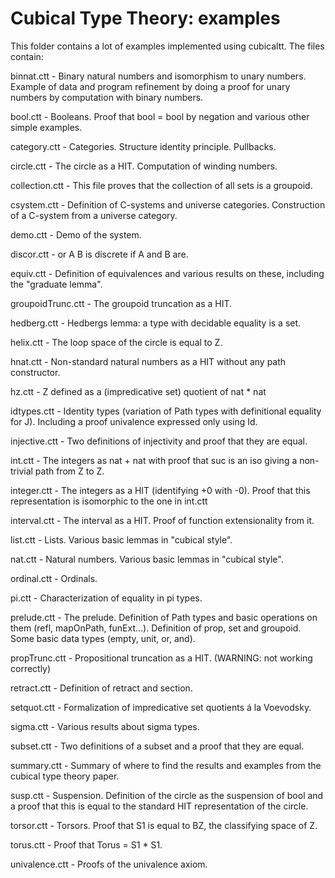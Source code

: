 Cubical Type Theory: examples
=============================

This folder contains a lot of examples implemented using
cubicaltt. The files contain:

binnat.ctt - Binary natural numbers and isomorphism to unary
             numbers. Example of data and program refinement by doing
             a proof for unary numbers by computation with binary
             numbers.

bool.ctt - Booleans. Proof that bool = bool by negation and various
           other simple examples.

category.ctt - Categories. Structure identity principle. Pullbacks.

circle.ctt - The circle as a HIT. Computation of winding numbers.

collection.ctt - This file proves that the collection of all
                 sets is a groupoid.

csystem.ctt - Definition of C-systems and universe
              categories. Construction of a C-system from a universe
              category.

demo.ctt - Demo of the system.

discor.ctt - or A B is discrete if A and B are.

equiv.ctt - Definition of equivalences and various results on these,
            including the "graduate lemma".

groupoidTrunc.ctt - The groupoid truncation as a HIT.

hedberg.ctt - Hedbergs lemma: a type with decidable equality is a set.

helix.ctt - The loop space of the circle is equal to Z.

hnat.ctt - Non-standard natural numbers as a HIT without any path
           constructor.

hz.ctt - Z defined as a (impredicative set) quotient of nat * nat
 
idtypes.ctt - Identity types (variation of Path types with
              definitional equality for J). Including a proof
              univalence expressed only using Id.

injective.ctt - Two definitions of injectivity and proof that they are
                equal.

int.ctt - The integers as nat + nat with proof that suc is an iso
          giving a non-trivial path from Z to Z.

integer.ctt - The integers as a HIT (identifying +0 with -0). Proof
              that this representation is isomorphic to the one in
              int.ctt

interval.ctt - The interval as a HIT. Proof of function extensionality
               from it.

list.ctt - Lists. Various basic lemmas in "cubical style".

nat.ctt - Natural numbers. Various basic lemmas in "cubical style".

ordinal.ctt - Ordinals.

pi.ctt - Characterization of equality in pi types.

prelude.ctt - The prelude. Definition of Path types and basic
              operations on them (refl, mapOnPath,
              funExt...). Definition of prop, set and groupoid. Some
              basic data types (empty, unit, or, and).

propTrunc.ctt - Propositional truncation as a HIT. (WARNING: not
                working correctly)

retract.ctt - Definition of retract and section.

setquot.ctt - Formalization of impredicative set quotients á la
              Voevodsky.

sigma.ctt - Various results about sigma types.

subset.ctt - Two definitions of a subset and a proof that they are
             equal.

summary.ctt - Summary of where to find the results and examples from
              the cubical type theory paper.

susp.ctt - Suspension. Definition of the circle as the suspension of
           bool and a proof that this is equal to the standard HIT
           representation of the circle.

torsor.ctt - Torsors. Proof that S1 is equal to BZ, the classifying
             space of Z.

torus.ctt - Proof that Torus = S1 * S1.

univalence.ctt - Proofs of the univalence axiom. 
